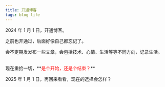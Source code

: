 ```yaml
---
title: 开通博客
tags: blog life
---
```


2024 年 1 月 1 日，开通博客。

之前也开通过，后面好像自己都忘记了。

会不定期发发布一些文章，会包括技术、心情、生活等等不同方向，记录生活。

<br />
现在重拾一切，**<font color=red>是个开始，还是个结束？</font>**


2025 年 1 月 1 日，再回来看看，现在的选择会怎样？
<br />